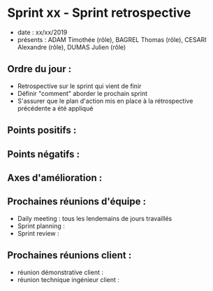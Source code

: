 # Sprint xx - Sprint retrospective 

+ date : xx/xx/2019 
+ présents : ADAM Timothée (rôle), BAGREL Thomas (rôle), CESARI Alexandre (rôle), DUMAS Julien (rôle)


## Ordre du jour : 
+ Retrospective sur le sprint qui vient de finir
+ Définir "comment" aborder le prochain sprint
+ S'assurer que le plan d'action mis en place à la rétrospective précédente a été appliqué

## Points positifs :

## Points négatifs :

## Axes d'amélioration :

## Prochaines réunions d'équipe :

+ Daily meeting : tous les lendemains de jours travaillés
+ Sprint planning : 
+ Sprint review :

## Prochaines réunions client : 

+ réunion démonstrative client : 
+ réunion technique ingénieur client :